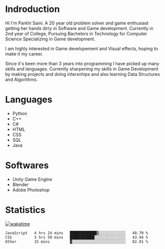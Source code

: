 # Indroduction
Hi I'm Parkhi Saini. A 20 year old problem solver and game enthusiast getting her hands dirty in Software and Game development. Currently in 2nd year of College, Pursuing Bachelors in Technology for Computer Science Specializing in Game development.

I am highly interested in Game developement and Visual effects, hoping to make it my career.

Since it's been more than 3 years into programming I have picked up many skills and languages. Currently sharpening my skills in Game Development by making projects and doing intersnhips and also learning Data Structures and Algorithms.

# Languages

- Python 
- C++
- C#
- HTML 
- CSS
- SQL
- Java

# Softwares

- Unity Game Engine
- Blender
- Adobe Photoshop

# Statistics
[![wakatime](https://wakatime.com/badge/user/659f56cf-9635-4f70-9140-7dbdc934cfec.svg)](https://wakatime.com/@659f56cf-9635-4f70-9140-7dbdc934cfec)
<!--START_SECTION:waka-->

```text
JavaScript   4 hrs 24 mins   ████████████▒░░░░░░░░░░░░   48.70 %
CSS          3 hrs 59 mins   ███████████░░░░░░░░░░░░░░   43.94 %
Other        15 mins         ▓░░░░░░░░░░░░░░░░░░░░░░░░   02.91 %
```

<!--END_SECTION:waka-->











